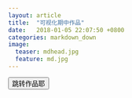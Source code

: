 ```yaml
---
layout: article
title:  "可视化期中作品"
date:   2018-01-05 22:07:50 +0800
categories: markdown_down
image:
  teaser: mdhead.jpg
  feature: md.jpg
---
```

<html>
<head>
</head>
<body>
<button id="search-btn" class="" onclick="location.href='https://lamkk.github.io/lanqizhong.github.io/'" type="submit">跳转作品耶</button> 
</body>
</html>